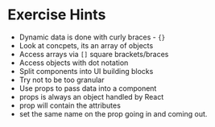 # Exercise Hints

* Dynamic data is done with curly braces - `{}`
* Look at concpets, its an array of objects
* Access arrays via `[]` square brackets/braces
* Access objects with dot notation
* Split components into UI building blocks
* Try not to be too granular
* Use props to pass data into a component
* props is always an object handled by React
* prop will contain the attributes
* set the same name on the prop going in and coming out.
